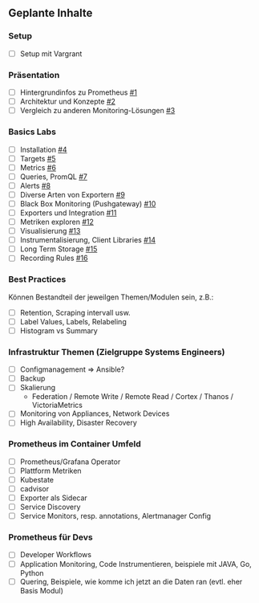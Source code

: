 ## Geplante Inhalte

### Setup

* [ ] Setup mit Vargrant

### Präsentation

* [ ] Hintergrundinfos zu Prometheus [#1](/../../issues/1)
* [ ] Architektur und Konzepte [#2](/../../issues/2)
* [ ] Vergleich zu anderen Monitoring-Lösungen [#3](/../../issues/3)

### Basics Labs

* [ ] Installation [#4](/../../issues/4)
* [ ] Targets [#5](/../../issues/5)
* [ ] Metrics [#6](/../../issues/6)
* [ ] Queries, PromQL [#7](/../../issues/7)
* [ ] Alerts [#8](/../../issues/8)
* [ ] Diverse Arten von Exportern [#9](/../../issues/9)
* [ ] Black Box Monitoring (Pushgateway) [#10](/../../issues/10)
* [ ] Exporters und Integration [#11](/../../issues/11)
* [ ] Metriken exploren [#12](/../../issues/12)
* [ ] Visualisierung [#13](/../../issues/13)
* [ ] Instrumentalisierung, Client Libraries [#14](/../../issues/14)
* [ ] Long Term Storage [#15](/../../issues/15)
* [ ] Recording Rules [#16](/../../issues/16)

### Best Practices

Können Bestandteil der jeweilgen Themen/Modulen sein, z.B.:

* [ ] Retention, Scraping intervall usw.
* [ ] Label Values, Labels, Relabeling
* [ ] Histogram vs Summary

### Infrastruktur Themen (Zielgruppe Systems Engineers)

* [ ] Configmanagement => Ansible?
* [ ] Backup
* [ ] Skalierung
  * Federation / Remote Write / Remote Read / Cortex / Thanos / VictoriaMetrics
* [ ] Monitoring von Appliances, Network Devices
* [ ] High Availability, Disaster Recovery

### Prometheus im Container Umfeld

* [ ] Prometheus/Grafana Operator
* [ ] Plattform Metriken
* [ ] Kubestate
* [ ] cadvisor
* [ ] Exporter als Sidecar
* [ ] Service Discovery
* [ ] Service Monitors, resp. annotations, Alertmanager Config

### Prometheus für Devs

* [ ] Developer Workflows
* [ ] Application Monitoring, Code Instrumentieren, beispiele mit JAVA, Go, Python
* [ ] Quering, Beispiele, wie komme ich jetzt an die Daten ran (evtl. eher Basis Modul)
